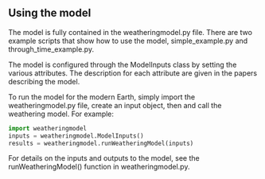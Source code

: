 ## Using the model

The model is fully contained in the weatheringmodel.py file. There are two
example scripts that show how to use the model, simple_example.py and
through_time_example.py. 

The model is configured through the ModelInputs class by setting the various
attributes. The description for each attribute are given in the papers
describing the model. 

To run the model for the modern Earth, simply import the weatheringmodel.py
file, create an input object, then and call the weathering model. For example:

```python
import weatheringmodel
inputs = weatheringmodel.ModelInputs()
results = weatheringmodel.runWeatheringModel(inputs)
```

For details on the inputs and outputs to the model, see the
runWeatheringModel() function in weatheringmodel.py.



